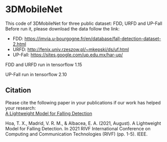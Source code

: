 # 3DMobileNet
This code of 3DMobileNet for three public dataset: FDD, URFD and UP-Fall
Before run it, please download the data follow the link:
  - FDD:      https://imvia.u-bourgogne.fr/en/database/fall-detection-dataset-2.html
  - URFD:     http://fenix.univ.rzeszow.pl/~mkepski/ds/uf.html
  - UP-Fall:  https://sites.google.com/up.edu.mx/har-up/

FDD and URFD run in tensorflow 1.15

UP-Fall run in tensorflow 2.10




## Citation
Please cite the following paper in your publications if our work has helped your research: <br> [A Lightweight Model for Falling Detection](https://doi.org/10.1109/RIVF51545.2021.9642122)

Hoa, T. X., Madrid, V. R. M., & Albacea, E. A. (2021, August). A Lightweight Model for Falling Detection. In 2021 RIVF International Conference on Computing and Communication Technologies (RIVF) (pp. 1-5). IEEE.


